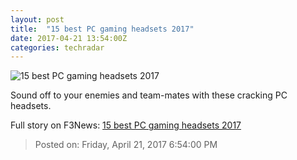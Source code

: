 ```yaml
---
layout: post
title:  "15 best PC gaming headsets 2017"
date: 2017-04-21 13:54:00Z
categories: techradar
---
```


![15 best PC gaming headsets 2017](http://cdn.mos.cms.futurecdn.net/mDD53PbHRt2NsVKjCCxW37-1200-80.jpg)

Sound off to your enemies and team-mates with these cracking PC headsets.


Full story on F3News: [15 best PC gaming headsets 2017](http://www.f3nws.com/n/radm3B)

> Posted on: Friday, April 21, 2017 6:54:00 PM
